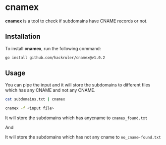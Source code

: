 # cnamex

**cnamex** is a tool to check if subdomains have CNAME records or not.

## Installation

To install **cnamex**, run the following command:

```bash
go install github.com/hackruler/cnamex@v1.0.2
```
## Usage 

You can pipe the input and it will store the subdomains to different files which has any CNAME and not any CNAME.

```bash
cat subdomains.txt | cnamex 
```

```bash
cnamex -f <input file>
```

It will store the subdomains which has anycname to `cnames_found.txt`

And

It will store the subdomains which has not any cname to `no_cname-found.txt`

